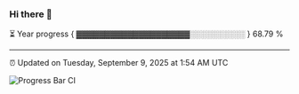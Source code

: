 ### Hi there 👋

⏳ Year progress { ▓▓▓▓▓▓▓▓▓▓▓▓▓▓▓▓▓▓▓▓░░░░░░░░░░ } 68.79 %

---

⏰ Updated on Tuesday, September 9, 2025 at 1:54 AM UTC

![Progress Bar CI](https://github.com/arthurbuhl/arthurbuhl/workflows/Progress%20Bar%20CI/badge.svg)
